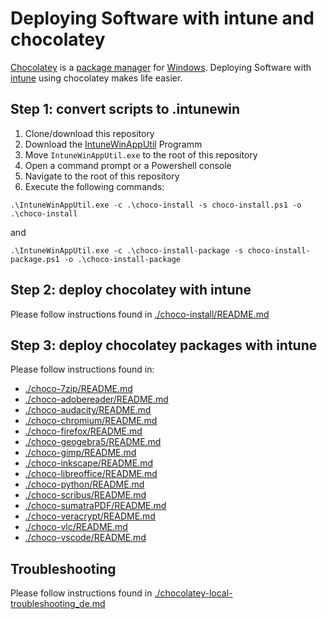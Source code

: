 # Deploying Software with intune and chocolatey

[Chocolatey](https://chocolatey.org/) is a [package manager](https://en.wikipedia.org/wiki/Package_manager) for [Windows](https://en.wikipedia.org/wiki/Microsoft_Windows). Deploying Software with [intune](https://de.wikipedia.org/wiki/Microsoft_Intune) using chocolatey makes life easier.

## Step 1: convert scripts to .intunewin

1. Clone/download this repository
2. Download the [IntuneWinAppUtil](https://github.com/Microsoft/Microsoft-Win32-Content-Prep-Tool) Programm
3. Move `IntuneWinAppUtil.exe` to the root of this repository
4. Open a command prompt or a Powershell console
5. Navigate to the root of this repository
6. Execute the following commands:

```
.\IntuneWinAppUtil.exe -c .\choco-install -s choco-install.ps1 -o .\choco-install
```

and

```
.\IntuneWinAppUtil.exe -c .\choco-install-package -s choco-install-package.ps1 -o .\choco-install-package
```


## Step 2: deploy chocolatey with intune

Please follow instructions found in [./choco-install/README.md](./choco-install/README.md)

## Step 3: deploy chocolatey packages with intune

Please follow instructions found in:

- [./choco-7zip/README.md](./choco-7zip/README.md)
- [./choco-adobereader/README.md](./choco-adobereader/README.md)
- [./choco-audacity/README.md](./choco-audacity/README.md)
- [./choco-chromium/README.md](./choco-chromium/README.md)
- [./choco-firefox/README.md](./choco-firefox/README.md)
- [./choco-geogebra5/README.md](./choco-geogebra5/README.md)
- [./choco-gimp/README.md](./choco-gimp/README.md)
- [./choco-inkscape/README.md](./choco-inkscape/README.md)
- [./choco-libreoffice/README.md](./choco-libreoffice/README.md)
- [./choco-python/README.md](./choco-python/README.md)
- [./choco-scribus/README.md](./choco-scribus/README.md)
- [./choco-sumatraPDF/README.md](./choco-sumatraPDF/README.md)
- [./choco-veracrypt/README.md](./choco-veracrypt/README.md)
- [./choco-vlc/README.md](./choco-vlc/README.md)
- [./choco-vscode/README.md](./choco-vscode/README.md)


## Troubleshooting

Please follow instructions found in [./chocolatey-local-troubleshooting_de.md](./chocolatey-local-troubleshooting_de.md)